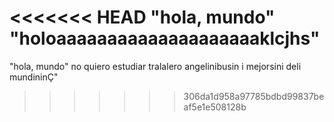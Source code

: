 <<<<<<< HEAD
"hola, mundo" "holoaaaaaaaaaaaaaaaaaaaaklcjhs"
=======
"hola, mundo" 
no quiero estudiar
tralalero
angelinibusin i
mejorsini
deli
mundininÇ"

>>>>>>> 306da1d958a97785bdbd99837beaf5e1e508128b
